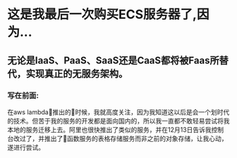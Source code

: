 # 这是我最后一次购买ECS服务器了,因为...
## 无论是IaaS、PaaS、SaaS还是CaaS都将被Faas所替代，实现真正的无服务架构。
### 写在前面:
在aws lambda推出的时候，我就高度关注，因为我知道这以后是会一个划时代的技术。但苦于我的服务的开发都是面向国内的，所以我一直都不敢轻易尝试将我本地的服务迁移上去。阿里也很快推出了类似的服务，并在12月13日告诉我控制台改过了，并推出了函数服务的表格存储服务而非之前的对象存储，让我心动，遂进行尝试。

